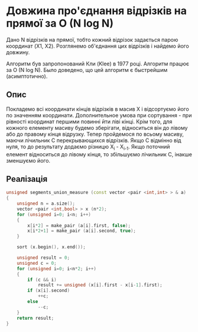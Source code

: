 # Довжина про'єднання відрізків на прямої за O (N log N)

Дано N відрізків на прямої, тобто кожний відрізок задається парою координат (X1, X2). Розглянемо об'єднання цих відрізків і найдемо його довжину.

Алгоритм був запропонований Кли (Klee) в 1977 році. Алгоритм працює за O (N log N). Было доведено, що цей алгоритм є быстрейшим (асимптотично).

## Опис

Покладемо всі координати кінців відрізків в масив X і відсортуємо його по значенням координати. Дополнительное умова при сортування - при рівності координат першими повинні йти ліві кінці. Крім того, для кожного елементу масиву будемо зберігати, відноситься він до лівому або до правому кінця відрузку. Тепер пройдемося по всьому масиву, маючи лічильник C перекрывающихся відрізків. Якщо C відмінно від нуля, то до результату додаємо різницю X<sub>i</sub> - X<sub>i-1</sub>. Якщо поточний елемент відноситься до лівому кінця, то збільшуємо лічильник C, інакше зменшуємо його.

## Реалізація

<!--- TODO: specify code snippet id -->
``` cpp
unsigned segments_union_measure (const vector <pair <int,int> > & a)
{
    unsigned n = a.size();
    vector <pair <int,bool> > x (n*2);
    for (unsigned i=0; i<n; i++)
    {
        x[i*2] = make_pair (a[i].first, false);
        x[i*2+1] = make_pair (a[i].second, true);
    }

    sort (x.begin(), x.end());

    unsigned result = 0;
    unsigned c = 0;
    for (unsigned i=0; i<n*2; i++)
    {
        if (c && i)
            result += unsigned (x[i].first - x[i-1].first);
        if (x[i].second)
            ++c;
        else
            --c;
    }
    return result;
}
```
